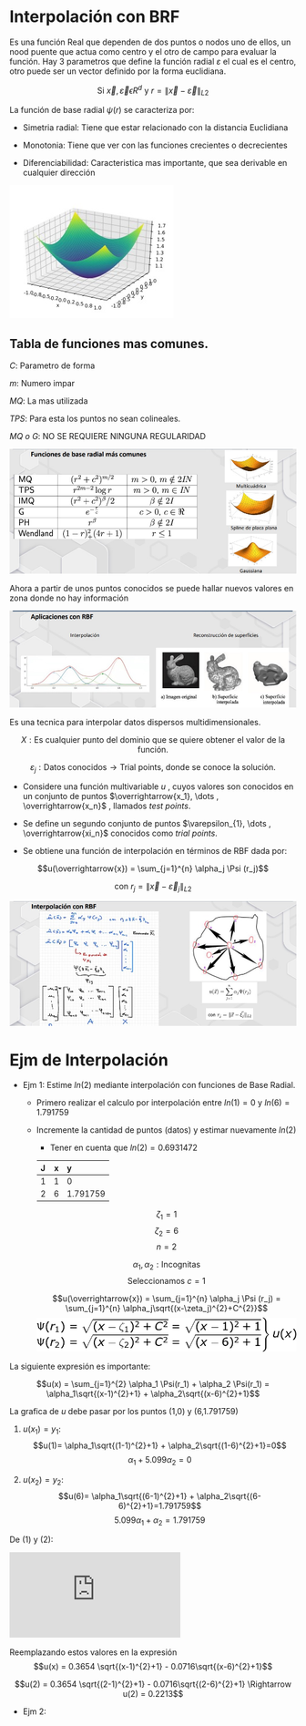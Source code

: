 # Interpolación con BRF

Es una función Real que dependen de dos puntos o nodos uno de ellos, un nood puente que actua como 
centro y el otro de campo para evaluar la función.
Hay 3 parametros que define la función radial $\varepsilon$ el cual es el centro, otro puede ser un
vector definido por la forma euclidiana.

$$\text{Si } \overrightarrow{x}, \overrightarrow{\varepsilon} \epsilon R^{d} \text{ y } r = \left \| \overrightarrow{x} - \overrightarrow{\varepsilon} \right \|_{L2}$$

La función de base radial $\psi (r)$ se caracteriza por:

- Simetria radial:
    Tiene que estar relacionado con la distancia Euclidiana

- Monotonia:
    Tiene que ver con las funciones crecientes o decrecientes

- Diferenciabilidad:
    Caracteristica mas importante, que sea derivable en cualquier dirección

![Alt text](Funciones%20de%20base%20radial.jpeg)

## Tabla de funciones mas comunes.
_C_: Parametro de forma

_m_: Numero impar

_MQ_: La mas utilizada

_TPS_: Para esta los puntos no sean colineales.

_MQ o G_: NO SE REQUIERE NINGUNA REGULARIDAD

![Alt text](Funciones%20de%20base%20radial%20mas%20comunes.jpeg)

Ahora a partir de unos puntos conocidos se puede hallar nuevos valores en zona donde no hay información

![Alt text](Aplicaciones%20con%20RBF.jpeg)

Es una tecnica para interpolar datos dispersos multidimensionales.

$$X: \text{Es cualquier punto del dominio que se quiere obtener el valor de la función.}$$

$${\varepsilon}_j: \text{Datos conocidos} \rightarrow  \text{Trial points, donde se conoce la solución}.$$

- Considere una función multivariable $u$ , cuyos valores son conocidos en un conjunto de puntos
$\overrightarrow{x_1}, \dots , \overrightarrow{x_n}$ , llamados _test points_.

- Se define un segundo conjunto de puntos $\varepsilon_{1}, \dots , \overrightarrow{xi_n}$ conocidos como _trial points_.

- Se obtiene una función de interpolación en términos de RBF dada por:

$$u(\overrightarrow{x}) = \sum_{j=1}^{n} \alpha_j \Psi (r_j)$$

$$\text{con } r_j = \left \| \overrightarrow{x} - \overrightarrow{\varepsilon}_j \right \|_{L2}$$

![Alt text](Interpolacion%20con%20RBF.jpeg)

# Ejm de Interpolación
- Ejm 1: Estime $ln(2)$ mediante interpolación con funciones de Base Radial.
    - Primero realizar el calculo por interpolación entre $ln(1) = 0$ y $ln(6) = 1.791759$
    - Incremente la cantidad de puntos (datos) y estimar nuevamente $ln(2)$
        * Tener en cuenta que $ln(2) = 0.6931472$

        | **J** | **x** | **y**    |
        |-------|:-----:|----------|
        | 1     | 1     | 0        |
        | 2     | 6     | 1.791759 |

        $$\zeta_1 = 1$$
        $$\zeta_2 = 6$$
        $$n = 2$$

        $$\alpha_1, \alpha_2: \text{Incognitas}$$
        $$\text{Seleccionamos } c = 1$$

        $$u(\overrightarrow{x}) = \sum_{j=1}^{n} \alpha_j \Psi (r_j) = \sum_{j=1}^{n} \alpha_j\sqrt{(x-\zeta_j)^{2}+C^{2}}$$
![Alt text](u(x).jpeg)

La siguiente expresión es importante:

$$u(x) = \sum_{j=1}^{2} \alpha_1 \Psi(r_1) + \alpha_2 \Psi(r_1) = \alpha_1\sqrt{(x-1)^{2}+1} + \alpha_2\sqrt{(x-6)^{2}+1}$$

La grafica de $u$ debe pasar por los puntos (1,0) y (6,1.791759)
1. $u(x_1) = y_1:$ 
$$u(1)= \alpha_1\sqrt{(1-1)^{2}+1} + \alpha_2\sqrt{(1-6)^{2}+1}=0$$
$$\alpha_1 + 5.099 \alpha_2 = 0$$

2. $u(x_2) = y_2:$ 
$$u(6)= \alpha_1\sqrt{(6-1)^{2}+1} + \alpha_2\sqrt{(6-6)^{2}+1}=1.791759$$
$$5.099 \alpha_1 + \alpha_2 = 1.791759$$

De (1) y (2):

![Alt text](https://latex.codecogs.com/gif.latex?%5Cinline%20%5Cbg_white%20%5Cfn_jvn%20%5CLARGE%20%5Cbegin%7Bbmatrix%7D%201%20%26%205.099%20%5C%5C%205.099%20%26%201%20%5Cend%7Bbmatrix%7D%20%5Cbegin%7Bbmatrix%7D%20%5Calpha_1%20%5C%5C%20%5Calpha_2%20%5Cend%7Bbmatrix%7D%20%3D%20%5Cbegin%7Bbmatrix%7D%200%20%5C%5C%201.791759%20%5Cend%7Bbmatrix%7D%20%5CRightarrow%20%5Cbegin%7Bmatrix%7D%20%5Calpha_1%20%3D%200.3654%20%5C%5C%20%5Calpha_2%20%3D%20-0.0716%20%5Cend%7Bmatrix%7D)

Reemplazando estos valores en la expresión
$$u(x) = 0.3654 \sqrt{(x-1)^{2}+1} - 0.0716\sqrt{(x-6)^{2}+1}$$

$$u(2) = 0.3654 \sqrt{(2-1)^{2}+1} - 0.0716\sqrt{(2-6)^{2}+1} \Rightarrow u(2) = 0.2213$$

- Ejm 2:
